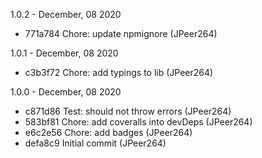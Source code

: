 1.0.2 - December, 08 2020

* 771a784 Chore: update npmignore (JPeer264)

1.0.1 - December, 08 2020

* c3b3f72 Chore: add typings to lib (JPeer264)

1.0.0 - December, 08 2020

* c871d86 Test: should not throw errors (JPeer264)
* 583bf81 Chore: add coveralls into devDeps (JPeer264)
* e6c2e56 Chore: add badges (JPeer264)
* defa8c9 Initial commit (JPeer264)

